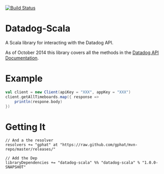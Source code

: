 [![Build Status](https://travis-ci.org/gphat/datadog-scala.png?branch=master)](https://travis-ci.org/gphat/datadog-scala)

# Datadog-Scala

A Scala library for interacting with the Datadog API.

As of October 2014 this library covers all the methods in the [Datadog API Documentation](http://docs.datadoghq.com/api/).

# Example

```scala
val client = new Client(apiKey = "XXX", appKey = "XXX")
client.getAllTimeboards.map({ response =>
    println(respone.body)
})
```

# Getting It

```
// And a the resolver
resolvers += "gphat" at "https://raw.github.com/gphat/mvn-repo/master/releases/"

// Add the Dep
libraryDependencies += "datadog-scala" %% "datadog-scala" % "1.0.0-SNAPSHOT"
```

